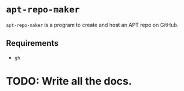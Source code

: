 # `apt-repo-maker`

`apt-repo-maker` is a program to create and host an APT repo on GitHub.

## Requirements

- `gh`

# TODO: Write all the docs.
